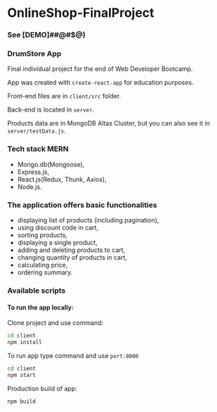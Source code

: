# OnlineShop-FinalProject

### See [DEMO]##@#\$@)

### DrumStore App

Final individual project for the end of Web Developer Bootcamp.

App was created with `create-react-app` for education purposes.

Front-end files are in `client/src` folder.

Back-end is located in `server`.

Products data are in MongoDB Altas Cluster, but you can also see it in `server/testData.js`.

### Tech stack MERN

- Mongo.db(Mongoose),
- Express.js,
- React.js(Redux, Thunk, Axios),
- Node.js.

### The application offers basic functionalities

- displaying list of products (including pagination),
- using discount code in cart,
- sorting products,
- displaying a single product,
- adding and deleting products to cart,
- changing quantity of products in cart,
- calculating price,
- ordering summary.

### Available scripts

#### To run the app locally:

Clone project and use command:

```bash
cd client
npm install
```

To run app type command and use `port:8000`

```bash
cd client
npm start
```

Production build of app:

```bash
npm build
```
